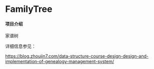 # FamilyTree

#### 项目介绍
家谱树

详细信息参见：

https://blog.zhoujin7.com/data-structure-course-design-design-and-implementation-of-genealogy-management-system/
